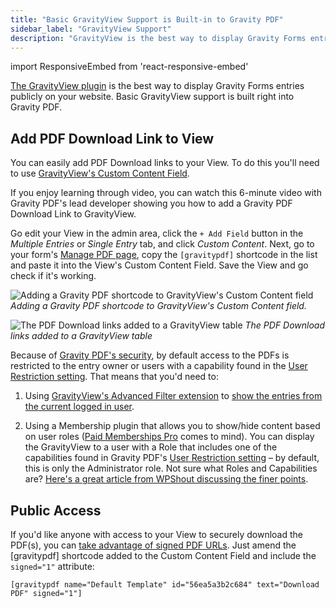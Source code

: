 ```yaml
---
title: "Basic GravityView Support is Built-in to Gravity PDF"
sidebar_label: "GravityView Support"
description: "GravityView is the best way to display Gravity Forms entries on your website. Basic GravityView support is built right into Gravity PDF."
---
```


import ResponsiveEmbed from 'react-responsive-embed'

[The GravityView plugin](https://gravityview.co/?ref=186) is the best way to display Gravity Forms entries publicly on your website. Basic GravityView support is built right into Gravity PDF.

## Add PDF Download Link to View 

You can easily add PDF Download links to your View. To do this you'll need to use [GravityView's Custom Content Field](http://docs.gravityview.co/article/111-using-the-custom-content-field).

If you enjoy learning through video, you can watch this 6-minute video with Gravity PDF's lead developer showing you how to add a Gravity PDF Download Link to GravityView.

<ResponsiveEmbed src="https://player.vimeo.com/video/671780459" allowfullscreen />

Go edit your View in the admin area, click the `+ Add Field` button in the *Multiple Entries* or *Single Entry* tab, and click *Custom Content*. Next, go to your form's [Manage PDF page](managing-pdfs.md), copy the `[gravitypdf]` shortcode in the list and paste it into the View's Custom Content Field. Save the View and go check if it's working. 

![Adding a Gravity PDF shortcode to GravityView's Custom Content field](https://resources.gravitypdf.com/uploads/2021/04/v6-GravityView-Custom-Content.png)
_Adding a Gravity PDF shortcode to GravityView's Custom Content field._

![The PDF Download links added to a GravityView table](https://resources.gravitypdf.com/uploads/2016/06/GravityViewList.png) 
_The PDF Download links added to a GravityView table_

Because of [Gravity PDF's security](pdf-security.md), by default access to the PDFs is restricted to the entry owner or users with a capability found in the [User Restriction setting](global-settings.md#user-restriction). That means that you'd need to:

1.  Using [GravityView's Advanced Filter extension](https://gravityview.co/extensions/advanced-filter/?ref=186) to [show the entries from the current logged in user](https://docs.gravityview.co/article/203-how-to-show-only-results-submitted-by-the-current-user).

2.  Using a Membership plugin that allows you to show/hide content based on user roles ([Paid Memberships Pro](https://wordpress.org/plugins/paid-memberships-pro/) comes to mind). You can display the GravityView to a user with a Role that includes one of the capabilities found in Gravity PDF's [User Restriction setting](global-settings.md#user-restriction) – by default, this is only the Administrator role. Not sure what Roles and Capabilities are? [Here's a great article from WPShout discussing the finer points](https://wpshout.com/working-with-wordpress-user-roles-and-capabilities/).

## Public Access 

If you'd like anyone with access to your View to securely download the PDF(s), you can [take advantage of signed PDF URLs](shortcodes-and-mergetags.md#signed-optional). Just amend the [gravitypdf] shortcode added to the Custom Content Field and include the `signed="1"` attribute:

`[gravitypdf name="Default Template" id="56ea5a3b2c684" text="Download PDF" signed="1"]`